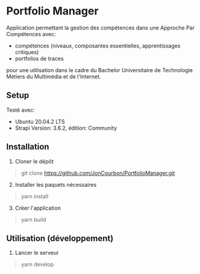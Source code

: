 # Portfolio Manager

Application permettant la gestion des compétences dans une Approche Par Compétences avec:

- compétences (niveaux, composantes essentielles, apprentissages critiques)
- portfolios de traces

pour une utilisation dans le cadre du Bachelor Universitaire de Technologie Métiers du Multimédia et de l'Internet.

## Setup
Testé avec:

- Ubuntu 20.04.2 LTS
- Strapi Version: 3.6.2, édition: Community

## Installation
1. Cloner le dépôt
> git clone https://github.com/JonCourbon/PortfolioManager.git
2. Installer les paquets nécessaires
> yarn install
3. Créer l'application
> yarn build

## Utilisation (développement)
1. Lancer le serveur
> yarn develop


